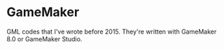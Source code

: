 # GameMaker
GML codes that I've wrote before 2015. They're written with GameMaker 8.0 or GameMaker Studio.

